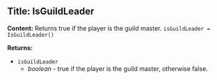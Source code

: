 ## Title: IsGuildLeader

**Content:**
Returns true if the player is the guild master.
`isGuildLeader = IsGuildLeader()`

**Returns:**
- `isGuildLeader`
  - *boolean* - true if the player is the guild master, otherwise false.